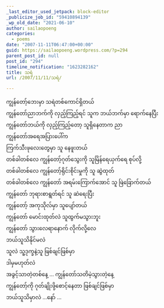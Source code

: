 ```yaml
---
_last_editor_used_jetpack: block-editor
_publicize_job_id: "59410894139"
_wp_old_date: "2021-06-10"
author: sailaopoeng
categories:
  - poems
date: "2007-11-11T06:47:00+00:00"
guid: https://sailaopoeng.wordpress.com/?p=294
parent_post_id: null
post_id: "294"
timeline_notification: "1623282162"
title: သရဲ
url: /2007/11/11/သရဲ/

---
```

ကျွန်တော့်ဘေးမှာ သရဲတစ်ကောင်ရှိတယ်  
ကျွန်တော်ညာဘက်ကို လှည့်ကြည့်ရင် သူက ဘယ်ဘက်မှာ ရောက်နေပြီး  
ကျွန်တော်ဘယ်ကို လှည့်ကြည့်တော့ သူရှိနေတာက ညာ  
ကျွန်တော်အရေအပြားပေါ်က  
ကြက်သီးဖုလေးတွေမှာ သူ နေဖူးတယ်  
တစ်ခါတစ်လေ ကျွန်တော့်ဂုတ်သွေးကို သူမြိန်ရေယှက်ရေ စုပ်လို့  
တစ်ခါတစ်လေ ကျွန်တော့်ရိုင်းစိုင်းမှုကို သူ ဆွဲထုတ်  
တစ်ခါတစ်လေ ကျွန်တော် အရမ်းကြောက်အောင် သူ ဖြဲခြောက်တယ်  
ကျွန်တော် ဘုရားစာရွတ်ရင် သူ ဆဲရေးပြီး  
ကျွန်တော့် အကုသိုလ်မှာ သူပျော်တယ်  
ကျွန်တော် မောင်းထုတ်လဲ သူထွက်မသွားဘူး  
ကျွန်တော် သွားလေရာနောက် လိုက်လို့လေ  
ဘယ်သူသိနိုင်မလဲ  
သူလဲ သူ့ဒုက္ခနဲ့သူ ဖြစ်ချင်ဖြစ်မှာ  
ဒါမှမဟုတ်လဲ  
အခွင့်သာတဲ့တစ်နေ့ … ကျွန်တော်သတိမဲ့သွားတဲ့နေ့  
ကျွန်တော့်ကို ဂုတ်ချိုးဖို့စောင့်နေတာ ဖြစ်ချင်ဖြစ်မှာ  
ဘယ်သူသိမှာလဲ …နော် …
